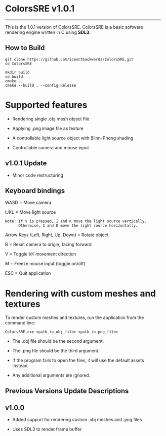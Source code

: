 # ColorsSRE v1.0.1
------------------

This is the 1.0.1 version of ColorsSRE. ColorsSRE is a basic software rendering engine written in C using **SDL3**.

## How to Build

```
git clone https://github.com/icountbackwards/ColorsSRE.git
cd ColorsSRE

mkdir build
cd build
cmake ..
cmake --build . --config Release
```

# Supported features

- Rendering single .obj mesh object file
  
- Applying .png image file as texture
  
- A controllable light source object with Blinn-Phong shading
  
- Controllable camera and mouse input

## v1.0.1 Update

- Minor code restructuring

## Keyboard bindings

WASD = Move camera

IJKL = Move light source

    Note: If V is pressed, I and K move the light source vertically.
          Otherwise, I and K move the light source horizontally.
          
Arrow Keys (Left, Right, Up, Down) = Rotate object

B = Reset camera to origin, facing forward

V = Toggle I/K movement direction

M = Freeze mouse input (toggle on/off)

ESC = Quit application

# Rendering with custom meshes and textures

To render custom meshes and textures, run the application from the command line:

`ColorsSRE.exe <path_to_obj_file> <path_to_png_file>`

- The .obj file should be the second argument.

- The .png file should be the third argument.

- If the program fails to open the files, it will use the default assets instead.

- Any additional arguments are ignored.

## Previous Versions Update Descriptions

## v1.0.0

- Added support for rendering custom .obj meshes and .png files
  
- Uses SDL3 to render frame buffer
